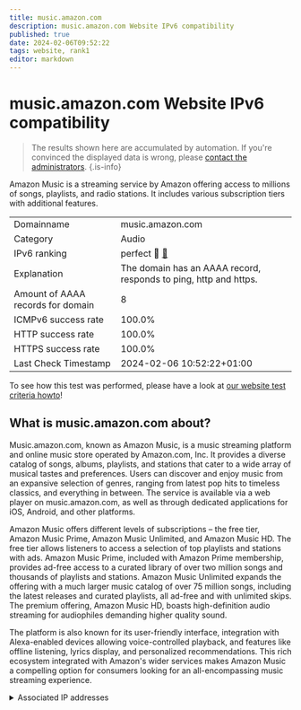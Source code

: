 ```yaml
---
title: music.amazon.com
description: music.amazon.com Website IPv6 compatibility
published: true
date: 2024-02-06T09:52:22
tags: website, rank1
editor: markdown
---
```


# music.amazon.com Website IPv6 compatibility

> The results shown here are accumulated by automation. If you're convinced the displayed data is wrong, please [contact the administrators](/howto/chat). 
{.is-info}

Amazon Music is a streaming service by Amazon offering access to millions of songs, playlists, and radio stations. It includes various subscription tiers with additional features.


|   |   |
| - | - |
| Domainname | music.amazon.com
| Category | Audio |
| IPv6 ranking | perfect :1st_place_medal: [🔗](/howto/ranking) |
| Explanation | The domain has an AAAA record, responds to ping, http and https. |
| Amount of AAAA records for domain | 8 |
| ICMPv6 success rate | 100.0%|
| HTTP success rate | 100.0% |
| HTTPS success rate | 100.0% |
| Last Check Timestamp | 2024-02-06 10:52:22+01:00 |

To see how this test was performed, please have a look at [our website test criteria howto](/howto/testcriteria/website)!


## What is music.amazon.com about?
Music.amazon.com, known as Amazon Music, is a music streaming platform and online music store operated by Amazon.com, Inc. It provides a diverse catalog of songs, albums, playlists, and stations that cater to a wide array of musical tastes and preferences. Users can discover and enjoy music from an expansive selection of genres, ranging from latest pop hits to timeless classics, and everything in between. The service is available via a web player on music.amazon.com, as well as through dedicated applications for iOS, Android, and other platforms.

Amazon Music offers different levels of subscriptions – the free tier, Amazon Music Prime, Amazon Music Unlimited, and Amazon Music HD. The free tier allows listeners to access a selection of top playlists and stations with ads. Amazon Music Prime, included with Amazon Prime membership, provides ad-free access to a curated library of over two million songs and thousands of playlists and stations. Amazon Music Unlimited expands the offering with a much larger music catalog of over 75 million songs, including the latest releases and curated playlists, all ad-free and with unlimited skips. The premium offering, Amazon Music HD, boasts high-definition audio streaming for audiophiles demanding higher quality sound.

The platform is also known for its user-friendly interface, integration with Alexa-enabled devices allowing voice-controlled playback, and features like offline listening, lyrics display, and personalized recommendations. This rich ecosystem integrated with Amazon's wider services makes Amazon Music a compelling option for consumers looking for an all-encompassing music streaming experience.



<details>
<summary>Associated IP addresses</summary>

2600:9000:2315:8a00:1b:5d9a:8ad3:e041

2600:9000:2315:6600:1b:5d9a:8ad3:e041

2600:9000:2315:e200:1b:5d9a:8ad3:e041

2600:9000:2315:6e00:1b:5d9a:8ad3:e041

2600:9000:2315:2400:1b:5d9a:8ad3:e041

2600:9000:2315:5200:1b:5d9a:8ad3:e041

2600:9000:2315:3e00:1b:5d9a:8ad3:e041

2600:9000:2315:8c00:1b:5d9a:8ad3:e041

</details>
